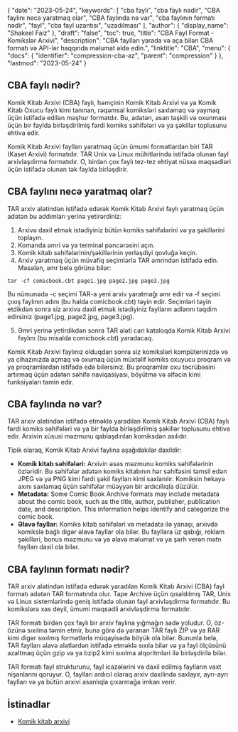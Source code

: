 {
  "date": "2023-05-24",
  "keywords": [
"cba faylı",
"cba faylı nədir",
"CBA faylını necə yaratmaq olar",
"CBA faylında nə var",
"cba faylının formatı nədir",
"fayl",
"cba fayl uzantısı",
"uzadılması"
],
  "author": {
    "display_name": "Shakeel Faiz"
},
  "draft": "false",
  "toc": true,
  "title": "CBA Fayl Format - Komikslər Arxivi",
  "description": "CBA faylları yarada və aça bilən CBA formatı və API-lər haqqında məlumat əldə edin.",
  "linktitle": "CBA",
  "menu": {
    "docs": {
      "identifier": "compression-cba-az",
      "parent": "compression"
}
},
  "lastmod": "2023-05-24"
}

## CBA faylı nədir?

Komik Kitab Arxivi (CBA) faylı, həmçinin Komik Kitab Arxivi və ya Komik Kitab Oxucu faylı kimi tanınan, rəqəmsal komiksləri saxlamaq və yaymaq üçün istifadə edilən məşhur formatdır. Bu, adətən, asan təşkili və oxunması üçün bir faylda birləşdirilmiş fərdi komiks səhifələri və ya şəkillər toplusunu ehtiva edir.

Komik Kitab Arxivi faylları yaratmaq üçün ümumi formatlardan biri TAR (Kaset Arxivi) formatıdır. TAR Unix və Linux mühitlərində istifadə olunan fayl arxivləşdirmə formatıdır. O, birdən çox faylı tez-tez ehtiyat nüsxə məqsədləri üçün istifadə olunan tək faylda birləşdirir.

## CBA faylını necə yaratmaq olar?

TAR arxiv alətindən istifadə edərək Komik Kitab Arxivi faylı yaratmaq üçün adətən bu addımları yerinə yetirərdiniz:

1. Arxivə daxil etmək istədiyiniz bütün komiks səhifələrini və ya şəkillərini toplayın.
2. Komanda əmri və ya terminal pəncərəsini açın.
3. Komik kitab səhifələrinin/şəkillərinin yerləşdiyi qovluğa keçin.
4. Arxiv yaratmaq üçün müvafiq seçimlərlə TAR əmrindən istifadə edin. Məsələn, əmr belə görünə bilər:

```
tar -cf comicbook.cbt page1.jpg page2.jpg page3.jpg
```

Bu nümunədə -c seçimi TAR-a yeni arxiv yaratmağı əmr edir və -f seçimi çıxış faylının adını (bu halda comicbook.cbt) təyin edir. Seçimləri təyin etdikdən sonra siz arxivə daxil etmək istədiyiniz faylların adlarını təqdim edirsiniz (page1.jpg, page2.jpg, page3.jpg).

5. Əmri yerinə yetirdikdən sonra TAR aləti cari kataloqda Komik Kitab Arxivi faylını (bu misalda comicbook.cbt) yaradacaq.

Komik Kitab Arxivi faylınız olduqdan sonra siz komiksləri kompüterinizdə və ya cihazınızda açmaq və oxumaq üçün müxtəlif komiks oxuyucu proqram və ya proqramlardan istifadə edə bilərsiniz. Bu proqramlar oxu təcrübəsini artırmaq üçün adətən səhifə naviqasiyası, böyütmə və əlfəcin kimi funksiyaları təmin edir.

## CBA faylında nə var?

TAR arxiv alətindən istifadə etməklə yaradılan Komik Kitab Arxivi (CBA) faylı fərdi komiks səhifələri və ya bir faylda birləşdirilmiş şəkillər toplusunu ehtiva edir. Arxivin xüsusi məzmunu qablaşdırılan komiksdən asılıdır.

Tipik olaraq, Komik Kitab Arxivi faylına aşağıdakılar daxildir:

- **Komik kitab səhifələri:** Arxivin əsas məzmunu komiks səhifələrinin özləridir. Bu səhifələr adətən komiks kitabının hər səhifəsini təmsil edən JPEG və ya PNG kimi fərdi şəkil faylları kimi saxlanılır. Komiksin hekayə axını saxlamaq üçün səhifələr müəyyən bir ardıcıllıqla düzülür.
- **Metadata:** Some Comic Book Archive formats may include metadata about the comic book, such as the title, author, publisher, publication date, and description. This information helps identify and categorize the comic book.
- **Əlavə fayllar:** Komiks kitab səhifələri və metadata ilə yanaşı, arxivdə komikslə bağlı digər əlavə fayllar ola bilər. Bu fayllara üz qabığı, reklam şəkilləri, bonus məzmunu və ya əlavə məlumat və ya şərh verən mətn faylları daxil ola bilər.

## CBA faylının formatı nədir?

TAR arxiv alətindən istifadə edərək yaradılan Komik Kitab Arxivi (CBA) fayl formatı adətən TAR formatında olur. Tape Archive üçün qısaldılmış TAR, Unix və Linux sistemlərində geniş istifadə olunan fayl arxivləşdirmə formatıdır. Bu komikslərə xas deyil, ümumi məqsədli arxivləşdirmə formatıdır.

TAR formatı birdən çox faylı bir arxiv faylına yığmağın sadə yoludur. O, öz-özünə sıxılma təmin etmir, buna görə də yaranan TAR faylı ZIP və ya RAR kimi digər sıxılmış formatlarla müqayisədə böyük ola bilər. Bununla belə, TAR faylları əlavə alətlərdən istifadə etməklə sıxıla bilər və ya fayl ölçüsünü azaltmaq üçün gzip və ya bzip2 kimi sıxılma alqoritmləri ilə birləşdirilə bilər.

TAR formatı fayl strukturunu, fayl icazələrini və daxil edilmiş faylların vaxt nişanlarını qoruyur. O, faylları ardıcıl olaraq arxiv daxilində saxlayır, ayrı-ayrı faylları və ya bütün arxivi asanlıqla çıxarmağa imkan verir.

## İstinadlar
* [Komik kitab arxivi](https://en.wikipedia.org/wiki/Comic_book_archive)


